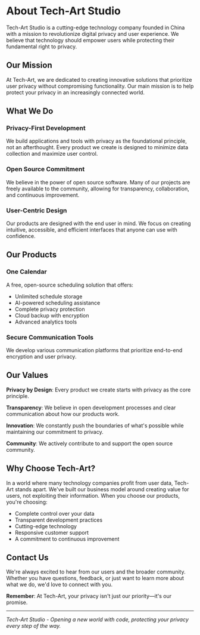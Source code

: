 
# About Tech-Art Studio

Tech-Art Studio is a cutting-edge technology company founded in China with a mission to revolutionize digital privacy and user experience. We believe that technology should empower users while protecting their fundamental right to privacy.

## Our Mission

At Tech-Art, we are dedicated to creating innovative solutions that prioritize user privacy without compromising functionality. Our main mission is to help protect your privacy in an increasingly connected world.

## What We Do

### Privacy-First Development
We build applications and tools with privacy as the foundational principle, not an afterthought. Every product we create is designed to minimize data collection and maximize user control.

### Open Source Commitment
We believe in the power of open source software. Many of our projects are freely available to the community, allowing for transparency, collaboration, and continuous improvement.

### User-Centric Design
Our products are designed with the end user in mind. We focus on creating intuitive, accessible, and efficient interfaces that anyone can use with confidence.

## Our Products

### One Calendar
A free, open-source scheduling solution that offers:
- Unlimited schedule storage
- AI-powered scheduling assistance
- Complete privacy protection
- Cloud backup with encryption
- Advanced analytics tools

### Secure Communication Tools
We develop various communication platforms that prioritize end-to-end encryption and user privacy.

## Our Values

**Privacy by Design**: Every product we create starts with privacy as the core principle.

**Transparency**: We believe in open development processes and clear communication about how our products work.

**Innovation**: We constantly push the boundaries of what's possible while maintaining our commitment to privacy.

**Community**: We actively contribute to and support the open source community.

## Why Choose Tech-Art?

In a world where many technology companies profit from user data, Tech-Art stands apart. We've built our business model around creating value for users, not exploiting their information. When you choose our products, you're choosing:

- Complete control over your data
- Transparent development practices
- Cutting-edge technology
- Responsive customer support
- A commitment to continuous improvement

## Contact Us

We're always excited to hear from our users and the broader community. Whether you have questions, feedback, or just want to learn more about what we do, we'd love to connect with you.

**Remember**: At Tech-Art, your privacy isn't just our priority—it's our promise.

---

*Tech-Art Studio - Opening a new world with code, protecting your privacy every step of the way.*
